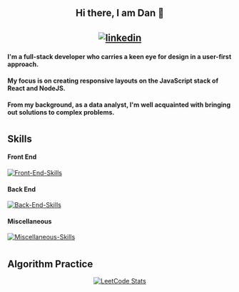  ## <div align="center">Hi there, I am Dan 👋</div>  <p align="center">  <a href="https://www.linkedin.com/in/dan-alexandru-jecu" target="_blank">    <img src="https://skills.thijs.gg/icons?i=linkedin&theme=light" alt="linkedin"  style="max-width: 50%; margin-top: 10px;">  </a></p>







####  <div> I'm a full-stack developer who carries a keen eye for design in a user-first approach.</div>
#### My focus is on creating responsive layouts on the JavaScript stack of React and NodeJS.
#### From my background, as a data analyst, I'm well acquainted with bringing out solutions to complex problems.

#
 
## Skills

#### Front End
[![Front-End-Skills](https://skills.thijs.gg/icons?i=html,css,js,ts,emotion,sass,tailwind,bootstrap,wordpress,styledcomponents,react,nextjs&theme=light)](https://skills.thijs.gg)
#### Back End
[![Back-End-Skills](https://skills.thijs.gg/icons?i=nodejs,express,py,flask,firebase,mongodb,mysql,postgres,sqlite&theme=light)](https://skills.thijs.gg)
#### Miscellaneous
[![Miscellaneous-Skills](https://skills.thijs.gg/icons?i=git,bash,github,docker,jest,figma,md,r&theme=light)](https://skills.thijs.gg)

 #
 ## Algorithm Practice 
<p align="center">
   <a href="https://leetcode.com/danJecu/" target="_blank">
  <img src="https://leetcard.jacoblin.cool/danJecu" alt="LeetCode Stats">
 </a>
</p>
